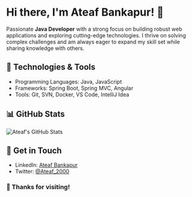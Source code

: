 # Hi there, I'm Ateaf Bankapur! 👋

Passionate **Java Developer** with a strong focus on building robust web applications and exploring cutting-edge technologies. I thrive on solving complex challenges and am always eager to expand my skill set while sharing knowledge with others.

## 🔧 Technologies & Tools
- Programming Languages: Java, JavaScript
- Frameworks: Spring Boot, Spring MVC, Angular
- Tools: Git, SVN, Docker, VS Code, IntelliJ Idea

<!-- ## 🚀 Featured Projects
- **[Weather App](https://github.com/johndoe/weather-app):** A web application that provides weather forecasts based on the user's location.
- **[Task Manager](https://github.com/johndoe/task-manager):** A simple task management tool that allows users to create, edit, and delete tasks.
-->

## 📊 GitHub Stats
![Ateaf's GitHub Stats](https://github-readme-stats.vercel.app/api?username=ateaf-245&show_icons=true&theme=radical)

## 💬 Get in Touch
- LinkedIn: [Ateaf Bankapur](https://www.linkedin.com/in/ateaf-bankapur/)
- Twitter: [@Ateaf_2000](https://twitter.com/ateaf_2000)

### 🌟 Thanks for visiting!
